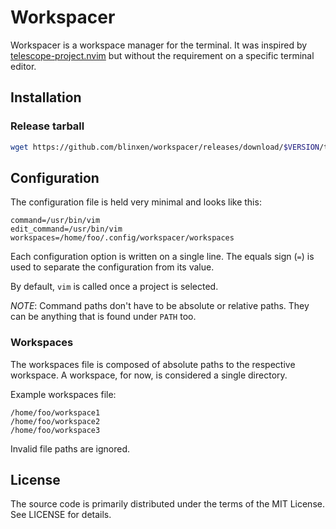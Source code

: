 Workspacer
==========

Workspacer is a workspace manager for the terminal.
It was inspired by [telescope-project.nvim](https://github.com/nvim-telescope/telescope-project.nvim)
but without the requirement on a specific terminal editor.

Installation
------------

### Release tarball

```bash
wget https://github.com/blinxen/workspacer/releases/download/$VERSION/tomli.tar.gz
```

Configuration
-------------

The configuration file is held very minimal and looks like this:

```
command=/usr/bin/vim
edit_command=/usr/bin/vim
workspaces=/home/foo/.config/workspacer/workspaces
```

Each configuration option is written on a single line.
The equals sign (`=`) is used to separate the configuration from its value.

By default, `vim` is called once a project is selected.

*NOTE*: Command paths don't have to be absolute or relative paths.
They can be anything that is found under `PATH` too.

### Workspaces

The workspaces file is composed of absolute paths to the respective workspace.
A workspace, for now, is considered a single directory.

Example workspaces file:

```
/home/foo/workspace1
/home/foo/workspace2
/home/foo/workspace3
```

Invalid file paths are ignored.

License
-------

The source code is primarily distributed under the terms of the MIT License.
See LICENSE for details.
